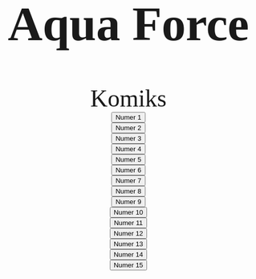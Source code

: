 <!DOCTYPE html>
<html lang="pl-PL">
<head>
<title>Aqua Force</title>
<link rel="icon" type="image/png" href="icon.png">
<link rel="stylesheet" href="style.css">
<link rel="stylesheet" href="animations.css">
</head>
<body>
<font face="Freestyle Script" size="20">
<h1 align="center">Aqua Force</h1>
</font>
<font face="Freestyle Script" size="10">
<p align="center">
Komiks <br>
</font>
<a href="numer1.html"><button class="numer y1">Numer 1</button></a><br>
<a href="numer2.html"><button class="numer t2">Numer 2</button></a><br>
<a href="numer3.html"><button class="numer t3">Numer 3</button></a><br>
<a href="numer4.html"><button class="numer t4">Numer 4</button></a><br>
<a href="numer5.html"><button class="numer y3">Numer 5</button></a><br>
<a href="numer6.html"><button class="numer t2">Numer 6</button></a><br>
<a href="numer7.html"><button class="numer t4">Numer 7</button></a><br>
<a href="numer8.html"><button class="numer y2">Numer 8</button></a><br>
<a href="numer9.html"><button class="numer t1">Numer 9</button></a><br>
<a href="numer10.html"><button class="numer y3">Numer 10</button></a><br>
<a href="numer11.html"><button class="numer t4">Numer 11</button></a><br>
<a href="numer12.html"><button class="numer t3">Numer 12</button></a><br>
<a href="numer13.html"><button class="numer y4">Numer 13</button></a><br>
<a href="numer14.html"><button class="numer t2">Numer 14</button></a><br>
<a href="numer15.html"><button class="numer t1">Numer 15</button></a><br>
</p>


</body>
</html>
